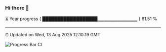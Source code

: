 ### Hi there 👋

⏳ Year progress { ██████████████████▁▁▁▁▁▁▁▁▁▁▁▁ } 61.51 %

---

⏰ Updated on Wed, 13 Aug 2025 12:10:19 GMT

![Progress Bar CI](https://github.com/liununu/liununu/workflows/Progress%20Bar%20CI/badge.svg)

